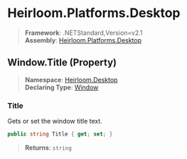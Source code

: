 # Heirloom.Platforms.Desktop

> **Framework**: .NETStandard,Version=v2.1  
> **Assembly**: [Heirloom.Platforms.Desktop][0]

## Window.Title (Property)

> **Namespace**: [Heirloom.Desktop][0]  
> **Declaring Type**: [Window][1]

### Title

Gets or set the window title text.

```cs
public string Title { get; set; }
```

> **Returns**: `string`

[0]: ../../../Heirloom.Platforms.Desktop.md
[1]: ../Window.md

